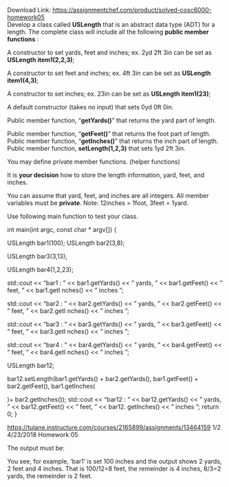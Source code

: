 Download Link: https://assignmentchef.com/product/solved-cosc6000-homework05
<br>
Develop a class called <strong>USLength</strong> that is an abstract data type (ADT) for a length. The complete class will include all the following <strong>public member functions</strong> :

A constructor to set yards, feet and inches; ex. 2yd 2ft 3in can be set as <strong>USLength item1(2,2,3)</strong>;

A constructor to set feet and inches; ex.  4ft 3in can be set as <strong>USLength item1(4,3)</strong>;

A constructor to set inches; ex.  23in can be set as <strong>USLength item1(23)</strong>;

A default constructor (takes no input) that sets 0yd 0ft 0in.

Public member function, “<strong>getYards()</strong>” that returns the yard part of length.

Public member function, “<strong>getFeet()</strong>” that returns the foot part of length. Public member function, “<strong>getInches()</strong>” that returns the inch part of length. Public member function, <strong>setLength(1,2,3)</strong> that sets 1yd 2ft 3in.

You may define private member functions. (helper functions)

It is <strong>your decision</strong> how to store the length information, yard, feet, and inches.

You can assume that yard, feet, and inches are all integers. All member variables must be <strong>private</strong>. Note: 12inches = 1foot, 3feet = 1yard.

Use following main function to test your class.

int main(int argc, const char * argv[]) {

USLength bar1(100);     USLength bar2(3,8);

USLength bar3(3,13);

USLength bar4(1,2,23);




std::cout &lt;&lt; “bar1 : ” &lt;&lt; bar1.getYards() &lt;&lt; ” yards, ” &lt;&lt; bar1.getFeet() &lt;&lt; ” feet, ” &lt;&lt; bar1.getI nches() &lt;&lt; ” inches
”;

std::cout &lt;&lt; “bar2 : ” &lt;&lt; bar2.getYards() &lt;&lt; ” yards, ” &lt;&lt; bar2.getFeet() &lt;&lt; ” feet, ” &lt;&lt; bar2.getI nches() &lt;&lt; ” inches
”;

std::cout &lt;&lt; “bar3 : ” &lt;&lt; bar3.getYards() &lt;&lt; ” yards, ” &lt;&lt; bar3.getFeet() &lt;&lt; ” feet, ” &lt;&lt; bar3.getI nches() &lt;&lt; ” inches
”;

std::cout &lt;&lt; “bar4 : ” &lt;&lt; bar4.getYards() &lt;&lt; ” yards, ” &lt;&lt; bar4.getFeet() &lt;&lt; ” feet, ” &lt;&lt; bar4.getI nches() &lt;&lt; ” inches
”;




USLength bar12;

bar12.setLength(bar1.getYards() + bar2.getYards(), bar1.getFeet() + bar2.getFeet(), bar1.getInches(

)+ bar2.getInches());     std::cout &lt;&lt; “bar12 : ” &lt;&lt; bar12.getYards() &lt;&lt; ” yards, ” &lt;&lt; bar12.getFeet() &lt;&lt; ” feet, ” &lt;&lt; bar12. getInches() &lt;&lt; ” inches
”;     return 0; }

https://tulane.instructure.com/courses/2165899/assignments/13464159           1/2 4/23/2018           Homework 05

The output must be:

You see, for example, ‘bar1’ is set 100 inches and the output shows 2 yards, 2 feet and 4 inches. That is 100/12=8 feet, the remeinder is 4 inches, 8/3=2 yards, the remeinder is 2 feet.